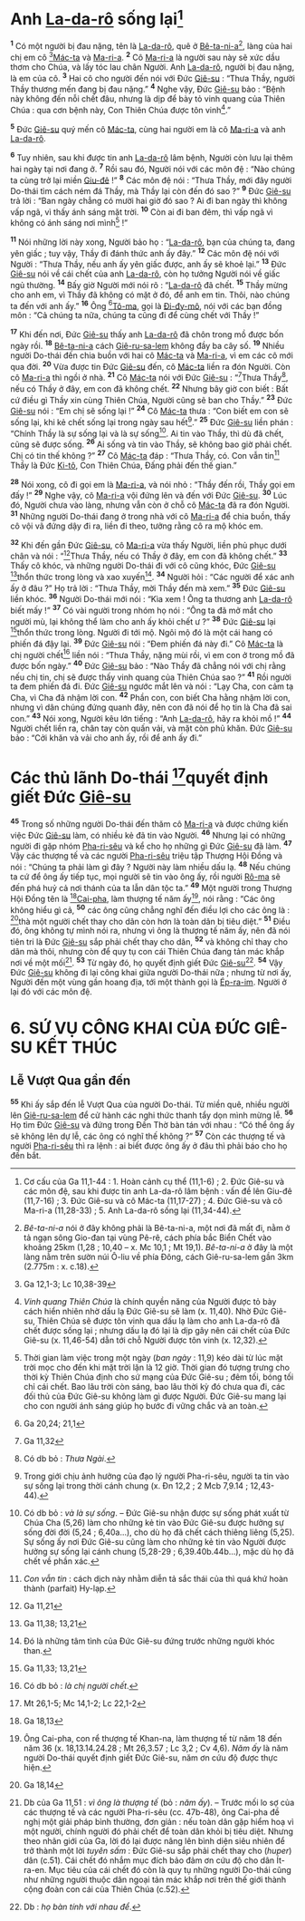# Anh [La-da-rô]() sống lại[^1-6e6c12cc-160e-4b67-8b0c-3d6d8afa6082]
<sup><b>1</b></sup> Có một người bị đau nặng, tên là [La-da-rô](), quê ở [Bê-ta-ni-a]()[^2-6e6c12cc-160e-4b67-8b0c-3d6d8afa6082], làng của hai chị em cô [^1@-6e6c12cc-160e-4b67-8b0c-3d6d8afa6082][Mác-ta]() và [Ma-ri-a](). <sup><b>2</b></sup> Cô [Ma-ri-a]() là người sau này sẽ xức dầu thơm cho Chúa, và lấy tóc lau chân Người. Anh [La-da-rô](), người bị đau nặng, là em của cô. <sup><b>3</b></sup> Hai cô cho người đến nói với Đức [Giê-su]() : “Thưa Thầy, người Thầy thương mến đang bị đau nặng.” <sup><b>4</b></sup> Nghe vậy, Đức [Giê-su]() bảo : “Bệnh này không đến nỗi chết đâu, nhưng là dịp để bày tỏ vinh quang của Thiên Chúa : qua cơn bệnh này, Con Thiên Chúa được tôn vinh[^3-6e6c12cc-160e-4b67-8b0c-3d6d8afa6082].”

<sup><b>5</b></sup> Đức [Giê-su]() quý mến cô [Mác-ta](), cùng hai người em là cô [Ma-ri-a]() và anh [La-da-rô]().

<sup><b>6</b></sup> Tuy nhiên, sau khi được tin anh [La-da-rô]() lâm bệnh, Người còn lưu lại thêm hai ngày tại nơi đang ở. <sup><b>7</b></sup> Rồi sau đó, Người nói với các môn đệ : “Nào chúng ta cùng trở lại miền [Giu-đê]() !” <sup><b>8</b></sup> Các môn đệ nói : “Thưa Thầy, mới đây người Do-thái tìm cách ném đá Thầy, mà Thầy lại còn đến đó sao ?” <sup><b>9</b></sup> Đức [Giê-su]() trả lời : “Ban ngày chẳng có mười hai giờ đó sao ? Ai đi ban ngày thì không vấp ngã, vì thấy ánh sáng mặt trời. <sup><b>10</b></sup> Còn ai đi ban đêm, thì vấp ngã vì không có ánh sáng nơi mình[^4-6e6c12cc-160e-4b67-8b0c-3d6d8afa6082] !”

<sup><b>11</b></sup> Nói những lời này xong, Người bảo họ : “[La-da-rô](), bạn của chúng ta, đang yên giấc ; tuy vậy, Thầy đi đánh thức anh ấy đây.” <sup><b>12</b></sup> Các môn đệ nói với Người : “Thưa Thầy, nếu anh ấy yên giấc được, anh ấy sẽ khoẻ lại.” <sup><b>13</b></sup> Đức [Giê-su]() nói về cái chết của anh [La-da-rô](), còn họ tưởng Người nói về giấc ngủ thường. <sup><b>14</b></sup> Bấy giờ Người mới nói rõ : “[La-da-rô]() đã chết. <sup><b>15</b></sup> Thầy mừng cho anh em, vì Thầy đã không có mặt ở đó, để anh em tin. Thôi, nào chúng ta đến với anh ấy.” <sup><b>16</b></sup> Ông [^2@-6e6c12cc-160e-4b67-8b0c-3d6d8afa6082][Tô-ma](), gọi là [Đi-đy-mô](), nói với các bạn đồng môn : “Cả chúng ta nữa, chúng ta cũng đi để cùng chết với Thầy !”

<sup><b>17</b></sup> Khi đến nơi, Đức [Giê-su]() thấy anh [La-da-rô]() đã chôn trong mồ được bốn ngày rồi. <sup><b>18</b></sup> [Bê-ta-ni-a]() cách [Giê-ru-sa-lem]() không đầy ba cây số. <sup><b>19</b></sup> Nhiều người Do-thái đến chia buồn với hai cô [Mác-ta]() và [Ma-ri-a](), vì em các cô mới qua đời. <sup><b>20</b></sup> Vừa được tin Đức [Giê-su]() đến, cô [Mác-ta]() liền ra đón Người. Còn cô [Ma-ri-a]() thì ngồi ở nhà. <sup><b>21</b></sup> Cô [Mác-ta]() nói với Đức [Giê-su]() : “[^3@-6e6c12cc-160e-4b67-8b0c-3d6d8afa6082]Thưa Thầy[^5-6e6c12cc-160e-4b67-8b0c-3d6d8afa6082], nếu có Thầy ở đây, em con đã không chết. <sup><b>22</b></sup> Nhưng bây giờ con biết : Bất cứ điều gì Thầy xin cùng Thiên Chúa, Người cũng sẽ ban cho Thầy.” <sup><b>23</b></sup> Đức [Giê-su]() nói : “Em chị sẽ sống lại !” <sup><b>24</b></sup> Cô [Mác-ta]() thưa : “Con biết em con sẽ sống lại, khi kẻ chết sống lại trong ngày sau hết[^6-6e6c12cc-160e-4b67-8b0c-3d6d8afa6082].” <sup><b>25</b></sup> Đức [Giê-su]() liền phán : “Chính Thầy là sự sống lại và là sự sống[^7-6e6c12cc-160e-4b67-8b0c-3d6d8afa6082]. Ai tin vào Thầy, thì dù đã chết, cũng sẽ được sống. <sup><b>26</b></sup> Ai sống và tin vào Thầy, sẽ không bao giờ phải chết. Chị có tin thế không ?” <sup><b>27</b></sup> Cô [Mác-ta]() đáp : “Thưa Thầy, có. Con vẫn tin[^8-6e6c12cc-160e-4b67-8b0c-3d6d8afa6082] Thầy là Đức [Ki-tô](), Con Thiên Chúa, Đấng phải đến thế gian.”

<sup><b>28</b></sup> Nói xong, cô đi gọi em là [Ma-ri-a](), và nói nhỏ : “Thầy đến rồi, Thầy gọi em đấy !” <sup><b>29</b></sup> Nghe vậy, cô [Ma-ri-a]() vội đứng lên và đến với Đức [Giê-su](). <sup><b>30</b></sup> Lúc đó, Người chưa vào làng, nhưng vẫn còn ở chỗ cô [Mác-ta]() đã ra đón Người. <sup><b>31</b></sup> Những người Do-thái đang ở trong nhà với cô [Ma-ri-a]() để chia buồn, thấy cô vội vã đứng dậy đi ra, liền đi theo, tưởng rằng cô ra mộ khóc em.

<sup><b>32</b></sup> Khi đến gần Đức [Giê-su](), cô [Ma-ri-a]() vừa thấy Người, liền phủ phục dưới chân và nói : “[^4@-6e6c12cc-160e-4b67-8b0c-3d6d8afa6082]Thưa Thầy, nếu có Thầy ở đây, em con đã không chết.” <sup><b>33</b></sup> Thấy cô khóc, và những người Do-thái đi với cô cũng khóc, Đức [Giê-su]() [^5@-6e6c12cc-160e-4b67-8b0c-3d6d8afa6082]thổn thức trong lòng và xao xuyến[^9-6e6c12cc-160e-4b67-8b0c-3d6d8afa6082]. <sup><b>34</b></sup> Người hỏi : “Các người để xác anh ấy ở đâu ?” Họ trả lời : “Thưa Thầy, mời Thầy đến mà xem.” <sup><b>35</b></sup> Đức [Giê-su]() liền khóc. <sup><b>36</b></sup> Người Do-thái mới nói : “Kìa xem ! Ông ta thương anh [La-da-rô]() biết mấy !” <sup><b>37</b></sup> Có vài người trong nhóm họ nói : “Ông ta đã mở mắt cho người mù, lại không thể làm cho anh ấy khỏi chết ư ?” <sup><b>38</b></sup> Đức [Giê-su]() lại [^6@-6e6c12cc-160e-4b67-8b0c-3d6d8afa6082]thổn thức trong lòng. Người đi tới mộ. Ngôi mộ đó là một cái hang có phiến đá đậy lại. <sup><b>39</b></sup> Đức [Giê-su]() nói : “Đem phiến đá này đi.” Cô [Mác-ta]() là chị người chết[^10-6e6c12cc-160e-4b67-8b0c-3d6d8afa6082] liền nói : “Thưa Thầy, nặng mùi rồi, vì em con ở trong mồ đã được bốn ngày.” <sup><b>40</b></sup> Đức [Giê-su]() bảo : “Nào Thầy đã chẳng nói với chị rằng nếu chị tin, chị sẽ được thấy vinh quang của Thiên Chúa sao ?” <sup><b>41</b></sup> Rồi người ta đem phiến đá đi. Đức [Giê-su]() ngước mắt lên và nói : “Lạy Cha, con cảm tạ Cha, vì Cha đã nhậm lời con. <sup><b>42</b></sup> Phần con, con biết Cha hằng nhậm lời con, nhưng vì dân chúng đứng quanh đây, nên con đã nói để họ tin là Cha đã sai con.” <sup><b>43</b></sup> Nói xong, Người kêu lớn tiếng : “Anh [La-da-rô](), hãy ra khỏi mồ !” <sup><b>44</b></sup> Người chết liền ra, chân tay còn quấn vải, và mặt còn phủ khăn. Đức [Giê-su]() bảo : “Cởi khăn và vải cho anh ấy, rồi để anh ấy đi.”


# Các thủ lãnh Do-thái [^7@-6e6c12cc-160e-4b67-8b0c-3d6d8afa6082]quyết định giết Đức [Giê-su]()
<sup><b>45</b></sup> Trong số những người Do-thái đến thăm cô [Ma-ri-a]() và được chứng kiến việc Đức [Giê-su]() làm, có nhiều kẻ đã tin vào Người. <sup><b>46</b></sup> Nhưng lại có những người đi gặp nhóm [Pha-ri-sêu]() và kể cho họ những gì Đức [Giê-su]() đã làm. <sup><b>47</b></sup> Vậy các thượng tế và các người [Pha-ri-sêu]() triệu tập Thượng Hội Đồng và nói : “Chúng ta phải làm gì đây ? Người này làm nhiều dấu lạ. <sup><b>48</b></sup> Nếu chúng ta cứ để ông ấy tiếp tục, mọi người sẽ tin vào ông ấy, rồi người [Rô-ma]() sẽ đến phá huỷ cả nơi thánh của ta lẫn dân tộc ta.” <sup><b>49</b></sup> Một người trong Thượng Hội Đồng tên là [^8@-6e6c12cc-160e-4b67-8b0c-3d6d8afa6082][Cai-pha](), làm thượng tế năm ấy[^11-6e6c12cc-160e-4b67-8b0c-3d6d8afa6082], nói rằng : “Các ông không hiểu gì cả, <sup><b>50</b></sup> các ông cũng chẳng nghĩ đến điều lợi cho các ông là : [^9@-6e6c12cc-160e-4b67-8b0c-3d6d8afa6082]thà một người chết thay cho dân còn hơn là toàn dân bị tiêu diệt.” <sup><b>51</b></sup> Điều đó, ông không tự mình nói ra, nhưng vì ông là thượng tế năm ấy, nên đã nói tiên tri là Đức [Giê-su]() sắp phải chết thay cho dân, <sup><b>52</b></sup> và không chỉ thay cho dân mà thôi, nhưng còn để quy tụ con cái Thiên Chúa đang tản mác khắp nơi về một mối[^12-6e6c12cc-160e-4b67-8b0c-3d6d8afa6082]. <sup><b>53</b></sup> Từ ngày đó, họ quyết định giết Đức [Giê-su]()[^13-6e6c12cc-160e-4b67-8b0c-3d6d8afa6082]. <sup><b>54</b></sup> Vậy Đức [Giê-su]() không đi lại công khai giữa người Do-thái nữa ; nhưng từ nơi ấy, Người đến một vùng gần hoang địa, tới một thành gọi là [Ép-ra-im](). Người ở lại đó với các môn đệ.


# 6. SỨ VỤ CÔNG KHAI CỦA ĐỨC GIÊ-SU KẾT THÚC

## Lễ Vượt Qua gần đến
<sup><b>55</b></sup> Khi ấy sắp đến lễ Vượt Qua của người Do-thái. Từ miền quê, nhiều người lên [Giê-ru-sa-lem]() để cử hành các nghi thức thanh tẩy dọn mình mừng lễ. <sup><b>56</b></sup> Họ tìm Đức [Giê-su]() và đứng trong Đền Thờ bàn tán với nhau : “Có thể ông ấy sẽ không lên dự lễ, các ông có nghĩ thế không ?” <sup><b>57</b></sup> Còn các thượng tế và người [Pha-ri-sêu]() thì ra lệnh : ai biết được ông ấy ở đâu thì phải báo cho họ đến bắt.

[^1-6e6c12cc-160e-4b67-8b0c-3d6d8afa6082]: Cơ cấu của Ga 11,1-44 : 1. Hoàn cảnh cụ thể (11,1-6) ; 2. Đức Giê-su và các môn đệ, sau khi được tin anh La-da-rô lâm bệnh : vấn đề lên Giu-đê (11,7-16) ; 3. Đức Giê-su và cô Mác-ta (11,17-27) ; 4. Đức Giê-su và cô Ma-ri-a (11,28-33) ; 5. Anh La-da-rô sống lại (11,34-44).
[^2-6e6c12cc-160e-4b67-8b0c-3d6d8afa6082]: *Bê-ta-ni-a* nói ở đây không phải là Bê-ta-ni-a, một nơi đã mất đi, nằm ở tả ngạn sông Gio-đan tại vùng Pê-rê, cách phía bắc Biển Chết vào khoảng 25km (1,28 ; 10,40 – x. Mc 10,1 ; Mt 19,1). *Bê-ta-ni-a* ở đây là một làng nằm trên sườn núi Ô-liu về phía Đông, cách Giê-ru-sa-lem gần 3km (2.775m : x. c.18).
[^3-6e6c12cc-160e-4b67-8b0c-3d6d8afa6082]: *Vinh quang Thiên Chúa* là chính quyền năng của Người được tỏ bày cách hiển nhiên nhờ dấu lạ Đức Giê-su sẽ làm (x. 11,40). Nhờ Đức Giê-su, Thiên Chúa sẽ được tôn vinh qua dấu lạ làm cho anh La-da-rô đã chết được sống lại ; nhưng dấu lạ đó lại là dịp gây nên cái chết của Đức Giê-su (x. 11,46-54) dẫn tới chỗ Người được tôn vinh (x. 12,32).
[^4-6e6c12cc-160e-4b67-8b0c-3d6d8afa6082]: Thời gian làm việc trong một ngày (*ban ngày* : 11,9) kéo dài từ lúc mặt trời mọc cho đến khi mặt trời lặn là 12 giờ. Thời gian đó tượng trưng cho thời kỳ Thiên Chúa định cho sứ mạng của Đức Giê-su ; đêm tối, bóng tối chỉ cái chết. Bao lâu trời còn sáng, bao lâu thời kỳ đó chưa qua đi, các đối thủ của Đức Giê-su không làm gì được Người. Đức Giê-su mang lại cho con người ánh sáng giúp họ bước đi vững chắc và an toàn.
[^5-6e6c12cc-160e-4b67-8b0c-3d6d8afa6082]: Có db bỏ : *Thưa Ngài*.
[^6-6e6c12cc-160e-4b67-8b0c-3d6d8afa6082]: Trong giới chịu ảnh hưởng của đạo lý người Pha-ri-sêu, người ta tin vào sự sống lại trong thời cánh chung (x. Đn 12,2 ; 2 Mcb 7,9.14 ; 12,43-44).
[^7-6e6c12cc-160e-4b67-8b0c-3d6d8afa6082]: Có db bỏ : *và là sự sống*. – Đức Giê-su nhận được sự sống phát xuất từ Chúa Cha (5,26) làm cho những kẻ tin vào Đức Giê-su được hưởng sự sống đời đời (5,24 ; 6,40a...), cho dù họ đã chết cách thiêng liêng (5,25). Sự sống ấy nơi Đức Giê-su cũng làm cho những kẻ tin vào Người được hưởng sự sống lại cánh chung (5,28-29 ; 6,39.40b.44b...), mặc dù họ đã chết về phần xác.
[^8-6e6c12cc-160e-4b67-8b0c-3d6d8afa6082]: *Con vẫn tin* : cách dịch này nhằm diễn tả sắc thái của thì quá khứ hoàn thành (parfait) Hy-lạp.
[^9-6e6c12cc-160e-4b67-8b0c-3d6d8afa6082]: Đó là những tâm tình của Đức Giê-su đứng trước những người khóc than.
[^10-6e6c12cc-160e-4b67-8b0c-3d6d8afa6082]: Có db bỏ : *là chị người chết*.
[^11-6e6c12cc-160e-4b67-8b0c-3d6d8afa6082]: Ông Cai-pha, con rể thượng tế Khan-na, làm thượng tế từ năm 18 đến năm 36 (x. 18,13.14.24.28 ; Mt 26,3.57 ; Lc 3,2 ; Cv 4,6). *Năm ấy* là năm người Do-thái quyết định giết Đức Giê-su, năm ơn cứu độ được thực hiện.
[^12-6e6c12cc-160e-4b67-8b0c-3d6d8afa6082]: Db của Ga 11,51 : *vì ông là thượng tế* (bỏ : *năm ấy*). – Trước mối lo sợ của các thượng tế và các người Pha-ri-sêu (cc. 47b-48), ông Cai-pha đề nghị một giải pháp bình thường, đơn giản : nếu toàn dân gặp hiểm hoạ vì một người, chính người đó phải chết để toàn dân khỏi bị tiêu diệt. Nhưng theo nhãn giới của Ga, lời đó lại được nâng lên bình diện siêu nhiên để trở thành một lời *tuyên sấm* : Đức Giê-su sắp phải chết thay cho (*huper*) dân (c.51). Cái chết đó nhắm mục đích bảo đảm ơn cứu độ cho dân Ít-ra-en. Mục tiêu của cái chết đó còn là quy tụ những người Do-thái cũng như những người thuộc dân ngoại tản mác khắp nơi trên thế giới thành cộng đoàn con cái của Thiên Chúa (c.52).
[^13-6e6c12cc-160e-4b67-8b0c-3d6d8afa6082]: Db : *họ bàn tính với nhau để*.
[^1@-6e6c12cc-160e-4b67-8b0c-3d6d8afa6082]: Ga 12,1-3; Lc 10,38-39
[^2@-6e6c12cc-160e-4b67-8b0c-3d6d8afa6082]: Ga 20,24; 21,1
[^3@-6e6c12cc-160e-4b67-8b0c-3d6d8afa6082]: Ga 11,32
[^4@-6e6c12cc-160e-4b67-8b0c-3d6d8afa6082]: Ga 11,21
[^5@-6e6c12cc-160e-4b67-8b0c-3d6d8afa6082]: Ga 11,38; 13,21
[^6@-6e6c12cc-160e-4b67-8b0c-3d6d8afa6082]: Ga 11,33; 13,21
[^7@-6e6c12cc-160e-4b67-8b0c-3d6d8afa6082]: Mt 26,1-5; Mc 14,1-2; Lc 22,1-2
[^8@-6e6c12cc-160e-4b67-8b0c-3d6d8afa6082]: Ga 18,13
[^9@-6e6c12cc-160e-4b67-8b0c-3d6d8afa6082]: Ga 18,14